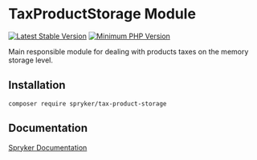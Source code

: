 # TaxProductStorage Module
[![Latest Stable Version](https://poser.pugx.org/spryker/tax-product-storage/v/stable.svg)](https://packagist.org/packages/spryker/tax-product-storage)
[![Minimum PHP Version](https://img.shields.io/badge/php-%3E%3D%207.4-8892BF.svg)](https://php.net/)

Main responsible module for dealing with products taxes on the memory storage level.

## Installation

```
composer require spryker/tax-product-storage
```

## Documentation

[Spryker Documentation](https://docs.spryker.com)
